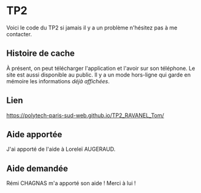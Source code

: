# TP2
Voici le code du TP2 si jamais il y a un problème n'hésitez pas à me contacter.

## Histoire de cache
À présent, on peut télécharger l'application et l'avoir sur son téléphone. Le site est aussi disponible au public. 
Il y a un mode hors-ligne qui garde en mémoire les informations *déjà affichées*.

## Lien
https://polytech-paris-sud-web.github.io/TP2_RAVANEL_Tom/

## Aide apportée
J'ai apporté de l'aide à Loreleï AUGERAUD.

## Aide demandée
Rémi CHAGNAS m'a apporté son aide ! Merci à lui !